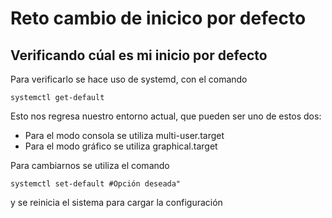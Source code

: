 # Reto cambio de inicico por defecto

## Verificando cúal es mi inicio por defecto
Para verificarlo se hace uso de systemd, con el comando 
```
systemctl get-default
```
Esto nos regresa nuestro entorno actual, que pueden ser uno de estos dos:
- Para el modo consola se utiliza multi-user.target
- Para el modo gráfico se utiliza graphical.target

Para cambiarnos se utiliza el comando 
```
systemctl set-default #Opción deseada" 
```

y se reinicia el sistema para cargar la configuración

